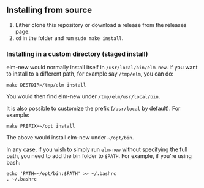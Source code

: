 ## Installing from source

1. Either clone this repository or download a release from the releases page.
2. `cd` in the folder and run `sudo make install`.

### Installing in a custom directory (staged install)

elm-new would normally install itself in `/usr/local/bin/elm-new`. If you want to install to a different path, for example say `/tmp/elm`, you can do:

    make DESTDIR=/tmp/elm install

You would then find elm-new under `/tmp/elm/usr/local/bin`.

It is also possible to customize the prefix (`/usr/local` by default). For example:

    make PREFIX=~/opt install

The above would install elm-new under `~/opt/bin`.

In any case, if you wish to simply run `elm-new` without specifying the full path, you need to add the bin folder to `$PATH`. For example, if you're using bash:

    echo 'PATH=~/opt/bin:$PATH' >> ~/.bashrc
    . ~/.bashrc
